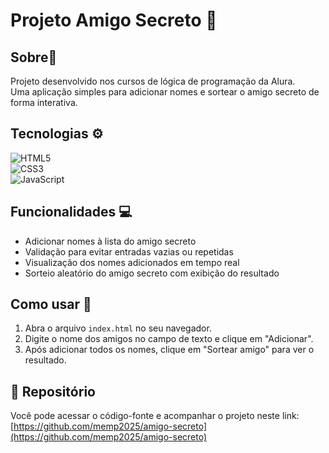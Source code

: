 # Projeto Amigo Secreto 🎉

## Sobre💬 
Projeto desenvolvido nos cursos de lógica de programação da Alura.  
Uma aplicação simples para adicionar nomes e sortear o amigo secreto de forma interativa.

## Tecnologias ⚙️
![HTML5](https://img.shields.io/badge/HTML-239120?style=for-the-badge&logo=html5&logoColor=white)  
![CSS3](https://img.shields.io/badge/CSS-239120?style=for-the-badge&logo=css3&logoColor=white)  
![JavaScript](https://img.shields.io/badge/JavaScript-F7DF1E?style=for-the-badge&logo=javascript&logoColor=black)

## Funcionalidades 💻
- Adicionar nomes à lista do amigo secreto
- Validação para evitar entradas vazias ou repetidas
- Visualização dos nomes adicionados em tempo real
- Sorteio aleatório do amigo secreto com exibição do resultado

## Como usar 🚀 
1. Abra o arquivo `index.html` no seu navegador.
2. Digite o nome dos amigos no campo de texto e clique em "Adicionar".
3. Após adicionar todos os nomes, clique em "Sortear amigo" para ver o resultado.

 ## 📂 Repositório
Você pode acessar o código-fonte e acompanhar o projeto neste link:  
[https://github.com/memp2025/amigo-secreto](https://github.com/memp2025/amigo-secreto)


